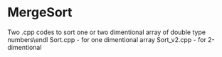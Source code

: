 # MergeSort
Two .cpp codes to sort one or two dimentional array of double type numbers\endl
Sort.cpp - for one dimentional array
Sort_v2.cpp -  for 2-dimentional
